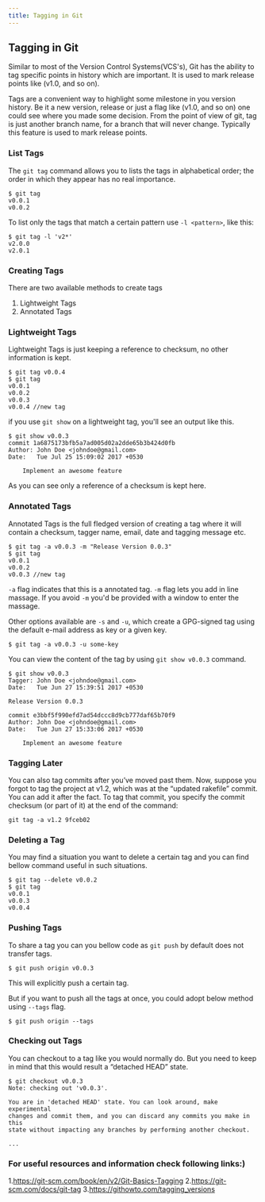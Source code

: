 ```yaml
---
title: Tagging in Git
---
```

## Tagging in Git

Similar to most of the Version Control Systems(VCS's), Git has the ability to tag specific points in history which are important.
It is used to mark release points like (v1.0, and so on).

Tags are a convenient way to highlight some milestone in you version history. Be it a new version, release or just a flag like (v1.0, and so on) one could see where you made some decision. From the point of view of git, tag is just another branch name, for a branch that will never change. Typically this feature is used to mark release points.

### List Tags

The `git tag` command allows you to lists the tags in alphabetical order; the order in which they appear has no real importance.

```shell
$ git tag
v0.0.1
v0.0.2
```

To list only the tags that match a certain pattern use `-l <pattern>`, like this:
```shell
$ git tag -l 'v2*'
v2.0.0
v2.0.1
```

### Creating Tags

There are two available methods to create tags

1. Lightweight Tags
2. Annotated Tags


### Lightweight Tags

Lightweight Tags is just keeping a reference to checksum, no other information is kept.

```shell
$ git tag v0.0.4
$ git tag
v0.0.1
v0.0.2
v0.0.3
v0.0.4 //new tag
```

if you use `git show` on a lightweight tag, you'll see an output like this.


```shell
$ git show v0.0.3
commit 1a6875173bfb5a7ad005d02a2dde65b3b424d0fb
Author: John Doe <johndoe@gmail.com>
Date:   Tue Jul 25 15:09:02 2017 +0530

    Implement an awesome feature

```

As you can see only a reference of a checksum is kept here.

 
### Annotated Tags

Annotated Tags is the full fledged version of creating a tag where it will contain a checksum, tagger name, email, date and tagging message etc.

```shell
$ git tag -a v0.0.3 -m "Release Version 0.0.3"
$ git tag
v0.0.1
v0.0.2
v0.0.3 //new tag
```

`-a` flag indicates that this is a annotated tag. `-m` flag lets you add in line massage. If you avoid `-m` you'd be provided with a window to enter the massage.

Other options available are `-s` and `-u`, which create a GPG-signed tag using the default e-mail address as key or a given key.
```shell
$ git tag -a v0.0.3 -u some-key
```

You can view the content of the tag by using `git show v0.0.3` command.

```shell
$ git show v0.0.3
Tagger: John Doe <johndoe@gmail.com>
Date:   Tue Jun 27 15:39:51 2017 +0530

Release Version 0.0.3

commit e3bbf5f990efd7ad54dccc8d9cb777daf65b70f9
Author: John Doe <johndoe@gmail.com>
Date:   Tue Jun 27 15:33:06 2017 +0530

    Implement an awesome feature

```
 
 ### Tagging Later
 You can also tag commits after you’ve moved past them. Now, suppose you forgot to tag the project at v1.2, which was at the “updated rakefile” commit. You can add it after the fact. To tag that commit, you specify the commit checksum (or part of it) at the end of the command:
 ```shell
git tag -a v1.2 9fceb02
```

### Deleting a Tag

You may find a situation you want to delete a certain tag and you can find bellow command useful in such situations.


```shell
$ git tag --delete v0.0.2
$ git tag
v0.0.1
v0.0.3
v0.0.4
```

### Pushing Tags

To share a tag you can you bellow code as `git push` by default does not transfer tags.

```shell
$ git push origin v0.0.3
```

This will explicitly push a certain tag.

But if you want to push all the tags at once, you could adopt below method using `--tags` flag.

```shell
$ git push origin --tags
```

### Checking out Tags

You can checkout to a tag like you would normally do. But you need to keep in mind that this would result a “detached HEAD” state.

```shell
$ git checkout v0.0.3
Note: checking out 'v0.0.3'.

You are in 'detached HEAD' state. You can look around, make experimental
changes and commit them, and you can discard any commits you make in this
state without impacting any branches by performing another checkout.

...
```

### For useful resources and information check following links:)
1.https://git-scm.com/book/en/v2/Git-Basics-Tagging
2.https://git-scm.com/docs/git-tag
3.https://githowto.com/tagging_versions
